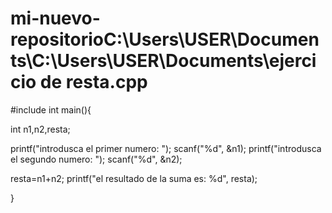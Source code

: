 # mi-nuevo-repositorioC:\Users\USER\Documents\C:\Users\USER\Documents\ejercicio de resta.cpp

#include<iostream>
int main(){

int n1,n2,resta;

printf("introdusca el primer numero: ");
scanf("%d", &n1);
printf("introdusca el segundo numero: ");
scanf("%d", &n2);

resta=n1+n2;
printf("el resultado de la suma es: %d", resta);

}